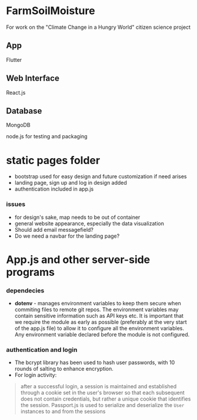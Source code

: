 # FarmSoilMoisture
For work on the "Climate Change in a Hungry World" citizen science project

## App

   Flutter

## Web Interface

  React.js

## Database

  MongoDB
  

node.js for testing and packaging

# static pages folder
- bootstrap used for easy design and future customization if need arises
- landing page, sign up and log in design added
- authentication included in app.js
### issues
- for design's sake, map needs to be out of container
- general website appearance, especially the data visualization
- Should add email messagefield?
- Do we need a navbar for the landing page?

# App.js and other server-side programs
### dependecies
- **dotenv** - manages environment variables to keep them secure when commiting files to remote git repos.
The environment variables may contain sensitive information such as API keys etc.
It is important that we require the module as early as possible (preferably at the very start of the app.js file) to allow it to configure 
  all the environment variables. Any environment variable declared before the module is not configured.

### authentication and login
- The bcrypt library has been used to hash user passwords, with 10 rounds of salting to enhance encryption.
- For login activity:
> after a successful login, a session is maintained and established through a cookie set in the user's browser so that each subsequent does not contain credentials, but rather a unique cookie that identifies the session.
> Passport.js is used to serialize and deserialize the `User` instances to and from the sessions

